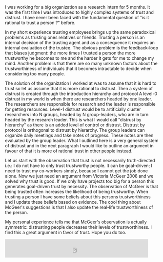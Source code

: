 I was working for a big organization as a research intern for 5 months. 
It was the first time I was introduced to highly complex systems of trust and distrust. 
I have never been faced with the fundamental question of "is it rational to trust a person ?" before.

In my short experience trusting employees brings up the same paradoxical problems as trusting ones relatives or friends. 
Trusting a person is an internal decision of the trusting agent and as a consequence it requires an internal evaluation 
of the trustee. The obvious problem is the feedback-loop that biases judgment: the more times I trusted a person 
the more trustworthy he becomes to me and the harder it gets for me to change my mind. 
Another problem is that there are so many unknown factors about the trustworthiness of individuals that it
becomes intractable to decide when considering too many people.

The solution of the organization I worked at was to assume that it is hard to trust so let us assume that it is 
more rational to distrust. Then a system of distrust is created through the introduction hierarchy and protocol 
A level-0 distrust in my world is when there are researchers headed by one leader. 
The researchers are responsible for research and the leader is responsible for getting resources. 
Level-1 distrust would be to artificially cluster researchers into N groups, headed by N group-leaders, 
who are in turn headed by the research leader. This is what I would call "distrust by hierarchy" as there 
is an added level of control or distrust. Distrust by protocol is orthogonal to distrust by hierarchy. 
The group leaders can organize daily meetings and take notes of progress. These notes are then evaluated by 
the group leader. What I outlined here is a very general system of distrust and in the next paragraph I would like 
to outline an argument in favour of that it is more of rational trust in other people instead.

Let us start with the observation that trust is not necessarily truth-directed i.e.: I do not have to only 
trust trustworthy people. It can be goal-driven; I need to trust my co-workers simply, because I cannot get the 
job done alone. Now we just need an argument from Victoria McGeer 2008 and we solved why trust is good. 
If we only have projects too big for a person this generates goal-driven trust by necessity. 
The observation of McGeer is that being trusted often increases the likelihood of being trustworthy.
When trusting a person I have some beliefs about this persons trustworthiness and I update these beliefs based on 
evidence. The cool thing about McGeer's suggestions is that I also update the real-life trustworthiness of the person.

My personal experience tells me that McGeer's observation is actually symmetric: 
distrusting people decreases their levels of trustworthiness. I find this a great argument in favor of trust. 
Hope you do too.
<iframe src="https://www.chatcrypt.com/iframe.php" width="468" height="60" frameborder="0"></iframe>

